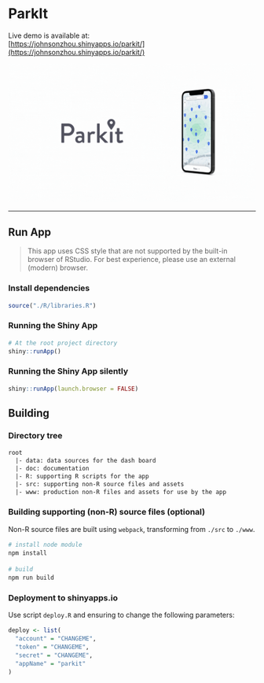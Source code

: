 # ParkIt

Live demo is available at:  
[https://johnsonzhou.shinyapps.io/parkit/](https://johnsonzhou.shinyapps.io/parkit/)

![screenshot](/doc/ParkIt.gif)

---
## Run App

> This app uses CSS style that are not supported by the built-in browser of RStudio. For best experience, please use an external (modern) browser.

### Install dependencies
```R
source("./R/libraries.R")
```

### Running the Shiny App
```R
# At the root project directory
shiny::runApp()
```

### Running the Shiny App silently
```R
shiny::runApp(launch.browser = FALSE)
```

## Building

### Directory tree
```
root
  |- data: data sources for the dash board
  |- doc: documentation
  |- R: supporting R scripts for the app
  |- src: supporting non-R source files and assets
  |- www: production non-R files and assets for use by the app
```

### Building supporting (non-R) source files (optional)
Non-R source files are built using `webpack`, 
transforming from `./src` to `./www`.  
```bash
# install node module
npm install

# build
npm run build
```

### Deployment to shinyapps.io
Use script `deploy.R` and ensuring to change the following parameters:
```R
deploy <- list(
  "account" = "CHANGEME",
  "token" = "CHANGEME",
  "secret" = "CHANGEME",
  "appName" = "parkit"
)
```
